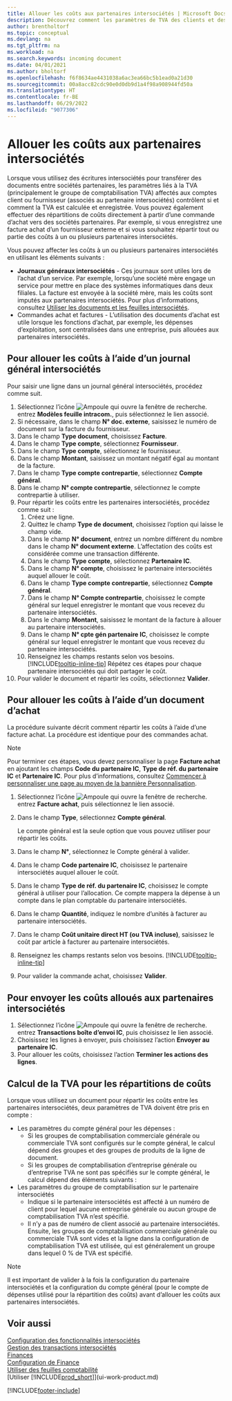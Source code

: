 ```yaml
---
title: Allouer les coûts aux partenaires intersociétés | Microsoft Docs
description: Découvrez comment les paramètres de TVA des clients et des fournisseurs contrôlent si et comment la TVA est calculée.
author: brentholtorf
ms.topic: conceptual
ms.devlang: na
ms.tgt_pltfrm: na
ms.workload: na
ms.search.keywords: incoming document
ms.date: 04/01/2021
ms.author: bholtorf
ms.openlocfilehash: f6f8634ae4431038a6ac3ea66bc5b1ead0a21d30
ms.sourcegitcommit: 00a8acc82cdc90e0d0db9d1a4f98a908944fd50a
ms.translationtype: HT
ms.contentlocale: fr-BE
ms.lasthandoff: 06/29/2022
ms.locfileid: "9077306"
---
```

# <a name="allocate-costs-to-intercompany-partners"></a>Allouer les coûts aux partenaires intersociétés
Lorsque vous utilisez des écritures intersociétés pour transférer des documents entre sociétés partenaires, les paramètres liés à la TVA (principalement le groupe de comptabilisation TVA) affectés aux comptes client ou fournisseur (associés au partenaire intersociétés) contrôlent si et comment la TVA est calculée et enregistrée. Vous pouvez également effectuer des répartitions de coûts directement à partir d’une commande d’achat vers des sociétés partenaires. Par exemple, si vous enregistrez une facture achat d’un fournisseur externe et si vous souhaitez répartir tout ou partie des coûts à un ou plusieurs partenaires intersociétés.

Vous pouvez affecter les coûts à un ou plusieurs partenaires intersociétés en utilisant les éléments suivants :

* **Journaux généraux intersociétés** - Ces journaux sont utiles lors de l’achat d’un service. Par exemple, lorsqu’une société mère engage un service pour mettre en place des systèmes informatiques dans deux filiales. La facture est envoyée à la société mère, mais les coûts sont imputés aux partenaires intersociétés. Pour plus d’informations, consultez [Utiliser les documents et les feuilles intersociétés](intercompany-how-work-documents-journals.md).
* Commandes achat et factures - L’utilisation des documents d’achat est utile lorsque les fonctions d’achat, par exemple, les dépenses d’exploitation, sont centralisées dans une entreprise, puis allouées aux partenaires intersociétés.

## <a name="to-allocate-costs-using-an-intercompany-general-journal"></a>Pour allouer les coûts à l’aide d’un journal général intersociétés
Pour saisir une ligne dans un journal général intersociétés, procédez comme suit. 

1. Sélectionnez l’icône ![Ampoule qui ouvre la fenêtre de recherche.](media/ui-search/search_small.png "Dites-moi ce que vous voulez faire") entrez **Modèles feuille intracom.**, puis sélectionnez le lien associé.
2. Si nécessaire, dans le champ **N° doc. externe**, saisissez le numéro de document sur la facture du fournisseur.
3. Dans le champ **Type document**, choisissez **Facture**.
4. Dans le champ **Type compte**, sélectionnez **Fournisseur**.
5. Dans le champ **Type compte**, sélectionnez le fournisseur.
6. Dans le champ **Montant**, saisissez un montant négatif égal au montant de la facture.
7. Dans le champ **Type compte contrepartie**, sélectionnez **Compte général**.
8. Dans le champ **N° compte contrepartie**, sélectionnez le compte contrepartie à utiliser.
9. Pour répartir les coûts entre les partenaires intersociétés, procédez comme suit :
   1. Créez une ligne.
   2. Quittez le champ **Type de document**, choisissez l’option qui laisse le champ vide.
   3. Dans le champ **N° document**, entrez un nombre différent du nombre dans le champ **N° document externe**. L’affectation des coûts est considérée comme une transaction différente.
   4. Dans le champ **Type compte**, sélectionnez **Partenaire IC**.
   5. Dans le champ **N° compte**, choisissez le partenaire intersociétés auquel allouer le coût.
   6. Dans le champ **Type compte contrepartie**, sélectionnez **Compte général**.
   7. Dans le champ **N° Compte contrepartie**, choisissez le compte général sur lequel enregistrer le montant que vous recevez du partenaire intersociétés.
   1. Dans le champ **Montant**, saisissez le montant de la facture à allouer au partenaire intersociétés.
   1. Dans le champ **N° cpte gén partenaire IC**, choisissez le compte général sur lequel enregistrer le montant que vous recevez du partenaire intersociétés. 
   1. Renseignez les champs restants selon vos besoins. [!INCLUDE[tooltip-inline-tip](includes/tooltip-inline-tip_md.md)] Répétez ces étapes pour chaque partenaire intersociétés qui doit partager le coût.
1. Pour valider le document et répartir les coûts, sélectionnez **Valider**.  

## <a name="to-allocate-costs-using-a-purchase-document"></a>Pour allouer les coûts à l’aide d’un document d’achat
La procédure suivante décrit comment répartir les coûts à l’aide d’une facture achat. La procédure est identique pour des commandes achat.

> [!NOTE]
> Pour terminer ces étapes, vous devez personnaliser la page **Facture achat** en ajoutant les champs **Code du partenaire IC**, **Type de réf. du partenaire IC** et **Partenaire IC**. Pour plus d’informations, consultez [Commencer à personnaliser une page au moyen de la bannière Personnalisation](ui-personalization-user.md#to-start-personalizing-a-page-through-the-personalizing-banner).

1. Sélectionnez l’icône ![Ampoule qui ouvre la fenêtre de recherche.](media/ui-search/search_small.png "Dites-moi ce que vous voulez faire") entrez **Facture achat**, puis sélectionnez le lien associé.
2. Dans le champ **Type**, sélectionnez **Compte général**.
   
   Le compte général est la seule option que vous pouvez utiliser pour répartir les coûts.  
1. Dans le champ **N°**, sélectionnez le Compte général à valider.
1. Dans le champ **Code partenaire IC**, choisissez le partenaire intersociétés auquel allouer le coût.
1. Dans le champ **Type de réf. du partenaire IC**, choisissez le compte général à utiliser pour l’allocation. Ce compte mappera la dépense à un compte dans le plan comptable du partenaire intersociétés.
1. Dans le champ **Quantité**, indiquez le nombre d’unités à facturer au partenaire intersociétés.
1. Dans le champ **Coût unitaire direct HT (ou TVA incluse)**, saisissez le coût par article à facturer au partenaire intersociétés.
1. Renseignez les champs restants selon vos besoins. [!INCLUDE[tooltip-inline-tip](includes/tooltip-inline-tip_md.md)] 
1. Pour valider la commande achat, choisissez **Valider**.

## <a name="to-send-the-allocated-costs-to-intercompany-partners"></a>Pour envoyer les coûts alloués aux partenaires intersociétés
1. Sélectionnez l’icône ![Ampoule qui ouvre la fenêtre de recherche.](media/ui-search/search_small.png "Dites-moi ce que vous voulez faire") entrez **Transactions boîte d’envoi IC**, puis choisissez le lien associé.
2. Choisissez les lignes à envoyer, puis choisissez l’action **Envoyer au partenaire IC**. 
3. Pour allouer les coûts, choisissez l’action **Terminer les actions des lignes**.

## <a name="calculating-vat-for-cost-distributions"></a>Calcul de la TVA pour les répartitions de coûts
Lorsque vous utilisez un document pour répartir les coûts entre les partenaires intersociétés, deux paramètres de TVA doivent être pris en compte : 
* Les paramètres du compte général pour les dépenses :
   * Si les groupes de comptabilisation commerciale générale ou commerciale TVA sont configurés sur le compte général, le calcul dépend des groupes et des groupes de produits de la ligne de document.
   * Si les groupes de comptabilisation d’entreprise générale ou d’entreprise TVA ne sont pas spécifiés sur le compte général, le calcul dépend des éléments suivants :
* Les paramètres du groupe de comptabilisation sur le partenaire intersociétés
   * Indique si le partenaire intersociétés est affecté à un numéro de client pour lequel aucune entreprise générale ou aucun groupe de comptabilisation TVA n’est spécifié.
   * Il n’y a pas de numéro de client associé au partenaire intersociétés. Ensuite, les groupes de comptabilisation commerciale générale ou commerciale TVA sont vides et la ligne dans la configuration de comptabilisation TVA est utilisée, qui est généralement un groupe dans lequel 0 % de TVA est spécifié.

> [!NOTE]
> Il est important de valider à la fois la configuration du partenaire intersociétés et la configuration du compte général (pour le compte de dépenses utilisé pour la répartition des coûts) avant d’allouer les coûts aux partenaires intersociétés.

## <a name="see-also"></a>Voir aussi
[Configuration des fonctionnalités intersociétés](intercompany-how-setup.md)  
[Gestion des transactions intersociétés](intercompany-manage.md)  
[Finances](finance.md)  
[Configuration de Finance](finance-setup-finance.md)  
[Utiliser des feuilles comptabilité](ui-work-general-journals.md)  
[Utiliser [!INCLUDE[prod_short](includes/prod_short.md)]](ui-work-product.md)

[!INCLUDE[footer-include](includes/footer-banner.md)]